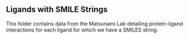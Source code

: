 ## Ligands with SMILE Strings

This folder contains data from the Matsunami Lab detailing protein-ligand interactions for each ligand for which we have a SMILES string. 